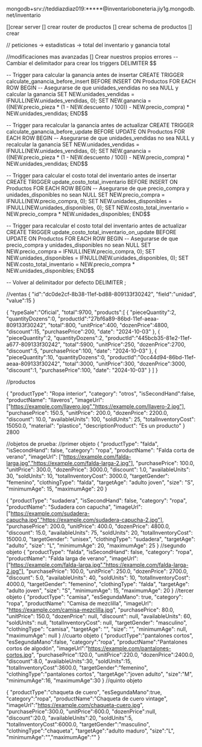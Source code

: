 mongodb+srv://teddiazdiaz019:*****@inventarioboneteria.jiy1g.mongodb.net/inventario

[]crear server
[] crear router de productos
[] crear schema de productos
[] crear 

// peticiones
-> estadisticas
-> total del inventario y ganancia total

//modificaciones mas avanzadas
[] Crear nuestros propios errores
-- Cambiar el delimitador para crear los triggers
DELIMITER $$

-- Trigger para calcular la ganancia antes de insertar
CREATE TRIGGER calculate_ganancia_before_insert
BEFORE INSERT ON Productos
FOR EACH ROW
BEGIN
  -- Asegurarse de que unidades_vendidas no sea NULL y calcular la ganancia
  SET NEW.unidades_vendidas = IFNULL(NEW.unidades_vendidas, 0);
  SET NEW.ganancia = ((NEW.precio_pieza * (1 - NEW.descuento / 100)) - NEW.precio_compra) * NEW.unidades_vendidas;
END$$

-- Trigger para recalcular la ganancia antes de actualizar
CREATE TRIGGER calculate_ganancia_before_update
BEFORE UPDATE ON Productos
FOR EACH ROW
BEGIN
  -- Asegurarse de que unidades_vendidas no sea NULL y recalcular la ganancia
  SET NEW.unidades_vendidas = IFNULL(NEW.unidades_vendidas, 0);
  SET NEW.ganancia = ((NEW.precio_pieza * (1 - NEW.descuento / 100)) - NEW.precio_compra) * NEW.unidades_vendidas;
END$$

-- Trigger para calcular el costo total del inventario antes de insertar
CREATE TRIGGER update_costo_total_inventario
BEFORE INSERT ON Productos
FOR EACH ROW
BEGIN
  -- Asegurarse de que precio_compra y unidades_disponibles no sean NULL
  SET NEW.precio_compra = IFNULL(NEW.precio_compra, 0);
  SET NEW.unidades_disponibles = IFNULL(NEW.unidades_disponibles, 0);
  SET NEW.costo_total_inventario = NEW.precio_compra * NEW.unidades_disponibles;
END$$

-- Trigger para recalcular el costo total del inventario antes de actualizar
CREATE TRIGGER update_costo_total_inventario_on_update
BEFORE UPDATE ON Productos
FOR EACH ROW
BEGIN
  -- Asegurarse de que precio_compra y unidades_disponibles no sean NULL
  SET NEW.precio_compra = IFNULL(NEW.precio_compra, 0);
  SET NEW.unidades_disponibles = IFNULL(NEW.unidades_disponibles, 0);
  SET NEW.costo_total_inventario = NEW.precio_compra * NEW.unidades_disponibles;
END$$

-- Volver al delimitador por defecto
DELIMITER ;

//ventas
{
  "id":"dc0de2cf-8b38-11ef-bd88-809133f30242",
  "field":"unidad",
  "value":15
}

{
 "typeSale":"Oficial",
 "total":9700,
 "products":[
    {
      "pieceQuantity":2,
      "quantityDozens":0,
      "productId":"27bf6a89-86bd-11ef-aeaa-809133f30242",
      "total":800,
      "unitPrice":400,
      "dozenPrice":4800,
      "discount":15,
      "purchasePrice":200,
      "date": "2024-10-03"
    },
    {
      "pieceQuantity":2,
      "quantityDozens":2,
      "productId":"445bcb35-81e2-11ef-a677-809133f30242",
      "total":5900,
      "unitPrice":250,
      "dozenPrice":2700,
      "discount":5,
      "purchasePrice":100,
      "date": "2024-10-03"
    },
    {
      "pieceQuantity":10,
      "quantityDozens":0,
      "productId":"0cc44d94-86bd-11ef-aeaa-809133f30242",
      "total":3000,
      "unitPrice":300,
      "dozenPrice":3000,
      "discount":1,
      "purchasePrice":100,
      "date": "2024-10-03"
    }
   ]
}

//productos

{
  "productType": "Ropa interior",
  "category": "otros",
  "isSecondHand":false,
  "productName": "llaveros",
  "imageUrl": ["https://example.com/llavero.jpg","https://example.com/llavero-2.jpg"],
  "purchasePrice": 150.5,
  "unitPrice": 200.0,
  "dozenPrice": 2200.0,
  "discount": 10.0,
  "availableUnits": 100,
  "soldUnits": 25,
  "totalInventoryCost": 15050.0,
  "material": "plastico",
  "descriptionProduct": "Es un producto"
}
2800

//objetos de prueba: 
//primer objeto
{
  "productType": "falda",
  "isSecondHand": false,
  "category": "ropa",
  "productName": "Falda corta de verano",
  "imageUrl": ["https://example.com/falda-larga.jpg","https://example.com/falda-larga-2.jpg"],
  "purchasePrice": 100.0,
  "unitPrice": 300.0,
  "dozenPrice": 3000.0,
  "discount": 1.0,
  "availableUnits": 30,
  "soldUnits": 10,
  "totalInventoryCost": 3000.0,
  "targetGender": "femenino",
  "clothingType": "falda",
  "targetAge": "adulto joven",
  "size": "S",
  "minimumAge": 15,
  "maximumAge": 20
}

{
  "productType": "sudadera",
  "isSecondHand": false,
  "category": "ropa",
  "productName": "Sudadera con capucha",
  "imageUrl": ["https://example.com/sudadera-capucha.jpg","https://example.com/sudadera-capucha-2.jpg"],
  "purchasePrice": 200.0,
  "unitPrice": 400.0,
  "dozenPrice": 4800.0,
  "discount": 15.0,
  "availableUnits": 75,
  "soldUnits": 20,
  "totalInventoryCost": 15000.0,
  "targetGender": "unisex",
  "clothingType": "sudadera",
  "targetAge": "adulto",
  "size": "L",
  "minimumAge": 20,
  "maximumAge": 25
}
//segundo objeto
{
  "productType": "falda",
  "isSecondHand": false,
  "category": "ropa",
  "productName": "Falda larga de verano",
  "imageUrl": ["https://example.com/falda-larga.jpg","https://example.com/falda-larga-2.jpg"],
  "purchasePrice": 100.0,
  "unitPrice": 250.0,
  "dozenPrice": 2700.0,
  "discount": 5.0,
  "availableUnits": 40,
  "soldUnits": 10,
  "totalInventoryCost": 4000.0,
  "targetGender": "femenino",
  "clothingType": "falda",
  "targetAge": "adulto joven",
  "size": "S",
  "minimumAge": 15,
  "maximumAge": 20
}
//tercer objeto
{
  "productType": "camisa",
  "esSegundaMano": true,
  "category": "ropa",
  "productName": "Camisa de mezclilla",
  "imageUrl": "https://example.com/camisa-mezclilla.jpg",
  "purchasePrice": 80.0,
  "unitPrice": 150.0,
  "dozenPrice": null,
  "discount": null,
  "availableUnits": 60,
  "soldUnits": null,
  "totalInventoryCost": null,
  "targetGender": "masculino",
  "clothingType": "camisa",
  "targetAge": "",
  "size": "",
  "minimumAge": null,
  "maximumAge": null
}
//cuarto objeto
{
    "productType":"pantalones cortos",
    "esSegundaMano":false,
    "category":"ropa",
    "productName":"Pantalones cortos de algodón",
    "imageUrl":"https://example.com/pantalones-cortos.jpg",
    "purchasePrice":120.0,
    "unitPrice":220.0,
    "dozenPrice":2400.0,
    "discount":8.0,
    "availableUnits":30,
    "soldUnits":15,
    "totalInventoryCost":3600.0,
    "targetGender":"femenino",
    "clothingType":"pantalones cortos",
    "targetAge":"joven adulto",
    "size":"M",
    "minimumAge":16,
    "maximumAge":30
}
//quinto objeto

{
   "productType":"chaqueta de cuero",
   "esSegundaMano":true,
   "category":"ropa",
   "productName":"Chaqueta de cuero vintage",
   "imageUrl":"https://example.com/chaqueta-cuero.jpg",
   "purchasePrice":300.0,
   "unitPrice":600.0,
   "dozenPrice":null,
   "discount":20.0,
   "availableUnits":20,
   "soldUnits":5,
   "totalInventoryCost":6000.0,
   "targetGender":"masculino",
   "clothingType":"chaqueta",
   "targetAge":"adulto maduro",
   "size":"L",
   "minimumAge":"","maximumAge":""
}
